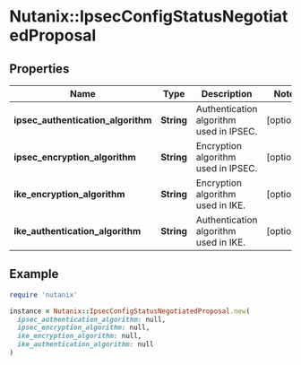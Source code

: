 # Nutanix::IpsecConfigStatusNegotiatedProposal

## Properties

| Name | Type | Description | Notes |
| ---- | ---- | ----------- | ----- |
| **ipsec_authentication_algorithm** | **String** | Authentication algorithm used in IPSEC. | [optional] |
| **ipsec_encryption_algorithm** | **String** | Encryption algorithm used in IPSEC. | [optional] |
| **ike_encryption_algorithm** | **String** | Encryption algorithm used in IKE. | [optional] |
| **ike_authentication_algorithm** | **String** | Authentication algorithm used in IKE. | [optional] |

## Example

```ruby
require 'nutanix'

instance = Nutanix::IpsecConfigStatusNegotiatedProposal.new(
  ipsec_authentication_algorithm: null,
  ipsec_encryption_algorithm: null,
  ike_encryption_algorithm: null,
  ike_authentication_algorithm: null
)
```

